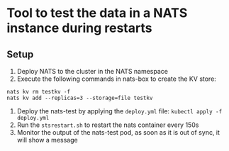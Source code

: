 # Tool to test the data in a NATS instance during restarts


## Setup

1. Deploy NATS to the cluster in the NATS namespace
1. Execute the following commands in nats-box to create the KV store:
```
nats kv rm testkv -f
nats kv add --replicas=3 --storage=file testkv
```
1. Deploy the nats-test by applying the `deploy.yml` file:
```kubectl apply -f deploy.yml```
1. Run the `stsrestart.sh` to restart the nats container every 150s
1. Monitor the output of the nats-test pod, as soon as it is out of sync, it will show a message